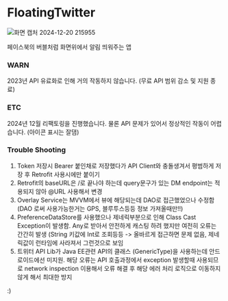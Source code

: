 # FloatingTwitter
![화면 캡처 2024-12-20 215955](https://github.com/user-attachments/assets/57927335-df7d-4c91-abbe-05631ebf145f)

페이스북의 버블처럼 화면위에서 알림 띄워주는 앱

### WARN
2023년 API 유료화로 인해 거의 작동하지 않습니다. (무료 API 범위 감소 및 지원 종료)

### ETC
2024년 12월 리팩토링을 진행했습니다. 물론 API 문제가 있어서 정상적인 작동이 어렵습니다. (아이콘 표시는 잘댐)

### Trouble Shooting

1. Token 저장시 Bearer 붙인채로 저장했다가 API Client와 충돌생겨서 평범하게 저장 후 Retrofit 사용시에만 붙이기
2. Retrofit의 baseURL은 /로 끝나야 하는데 query문구가 있는 DM endpoint는 적용되지 않아 @URL 사용해서 변경
3. Overlay Service는 MVVM에서 뷰에 해당되는데 DAO로 접근했었으나 수정함 (DAO 로써 사용가능한거는 GPS, 블루투스등등 정보 가져올때만!!)
4. PreferenceDataStore를 사용했으나 제네릭부분으로 인해 Class Cast Exception이 발생함. Any로 받아서 안전하게 캐스팅 하려 했지만 여전히 오류는 간간히 발생 (String 키값에 Int로 조회등등 -> 올바르게 접근하면 문제 없음, 제네릭값이 런타임에 사라져서 그런것으로 보임
5. 트위터 API Lib가 Java EE관련 API의 클래스 (GenericType)을 사용하는데 안드로이드에선 미지원. 해당 오류는 API 호출과정에서 exception 발생할때 사용되므로 network inspection 이용해서 오류 해결 후 해당 에러 처리 로직으로 이동하지 않게 해서 최대한 방지



:)
